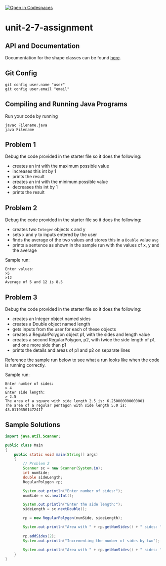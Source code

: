 [![Open in Codespaces](https://classroom.github.com/assets/launch-codespace-2972f46106e565e64193e422d61a12cf1da4916b45550586e14ef0a7c637dd04.svg)](https://classroom.github.com/open-in-codespaces?assignment_repo_id=16544589)
# unit-2-7-assignment

## API and Documentation
Documentation for the shape classes can be found [here](https://coderunner.projectstem.org/docs/shapes/index.html).

## Git Config
```
git config user.name "user"
git config user.email "email"
```

## Compiling and Running Java Programs
Run your code by running
```
javac Filename.java
java Filename
```

## Problem 1
Debug the code provided in the starter file so it does the following:

* creates an int with the maximum possible value
* increases this int by 1
* prints the result
* creates an int with the minimum possible value
* decreases this int by 1
* prints the result

## Problem 2
Debug the code provided in the starter file so it does the following:

* creates two `Integer` objects x and y
* sets x and y to inputs entered by the user
* finds the average of the two values and stores this in a `Double` value `avg`
* prints a sentence as shown in the sample run with the values of x, y and the average

Sample run:
```
Enter values:
>5
>12
Average of 5 and 12 is 8.5
```

## Problem 3
Debug the code provided in the starter file so it does the following:

* creates an Integer object named sides
* creates a Double object named length
* gets inputs from the user for each of these objects
* creates a RegularPolygon object p1, with the sides and length value
* creates a second RegularPolygon, p2, with twice the side length of p1, and one more side than p1
* prints the details and areas of p1 and p2 on separate lines

Reference the sample run below to see what a run looks like when the code is running correctly.

Sample run:
```
Enter number of sides:
> 4
Enter side length:
> 2.5
The area of a square with side length 2.5 is: 6.250000000000001
The area of a regular pentagon with side length 5.0 is: 43.01193501472417
```

## Sample Solutions
```java
import java.util.Scanner;

public class Main
{
	public static void main(String[] args)
	{
		// Problem 2
		Scanner sc = new Scanner(System.in);
		int numSide;
		double sideLength;
		RegularPolygon rp;

		System.out.println("Enter number of sides:");
		numSide = sc.nextInt();

		System.out.println("Enter the side length:");
		sideLength = sc.nextDouble();

		rp = new RegularPolygon(numSide, sideLength);

		System.out.println("Area with " + rp.getNumSides() + " sides: " + rp.getArea());
		
		rp.addSides(2);
		System.out.println("Incrementing the number of sides by two");
		
		System.out.println("Area with " + rp.getNumSides() + " sides: " + rp.getArea());
	}
}
```

